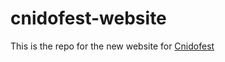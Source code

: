 # cnidofest-website

This is the repo for the new website for [Cnidofest](https://www.cnidofest.org)
